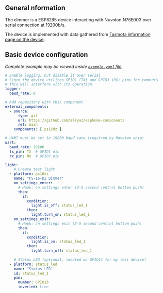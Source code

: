## General nformation

The dimmer is a ESP8285 device interacting with Nuvoton N76E003 over serial connection at 19200b/s.

The device is implemented with data gathered from [Tasmota information page on the device](https://tasmota.github.io/docs/devices/PS-16-DZ-Dimmer/).

## Basic device configuration
_Complete example may be viewed inside [`example.yaml` file](https://github.com/alryaz/esphome-ps16dz/blob/main/components/ps16dz/example.yaml)._

```yaml
# Enable logging, but disable it over serial
# Since the device utilizes GPIO1 (TX) and GPIO3 (RX) pins for communication,
# this will interfere with its operation.
logger:
  baud_rate: 0

# Add repository with this component
external_components:
  - source:
      type: git
      url: https://github.com/alryaz/esphome-components
      ref: main
    components: [ ps16dz ]

# UART must be set to 19200 baud rate (required by Nuvoton chip)
uart:
  baud_rate: 19200
  tx_pin: TX  # GPIO1 pin
  rx_pin: RX  # GPIO3 pin

light:
    # Create test light
  - platform: ps16dz
    name: "PS-16-DZ Dimmer"
    on_settings_enter:
      # Hook: on settings enter (3-5 second central button push)
      then:
        if:
          condition:
            light.is_off: status_led_1
          then:
            light.turn_on: status_led_1
    on_settings_exit:
      # Hook: on settings exit (3-5 second central button push)
      then:
        if:
          condition:
            light.is_on: status_led_1
          then:
            light.turn_off: status_led_1
    
    # Status LED (optional, located on GPIO13 for my test device)
  - platform: status_led
    name: "Status LED"
    id: status_led_1
    pin:
      number: GPIO13
      inverted: true
```
